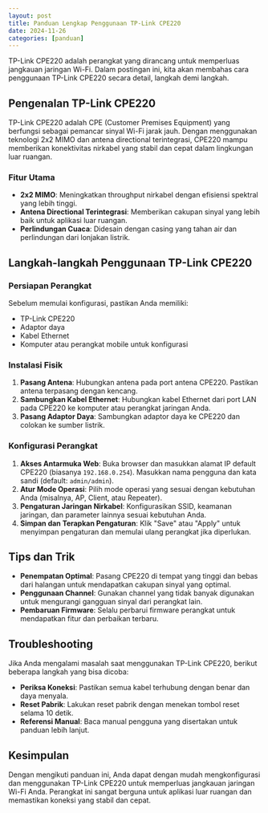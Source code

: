 ```yaml
---
layout: post
title: Panduan Lengkap Penggunaan TP-Link CPE220
date: 2024-11-26
categories: [panduan]
---
```


TP-Link CPE220 adalah perangkat yang dirancang untuk memperluas jangkauan jaringan Wi-Fi. Dalam postingan ini, kita akan membahas cara penggunaan TP-Link CPE220 secara detail, langkah demi langkah.

## Pengenalan TP-Link CPE220
TP-Link CPE220 adalah CPE (Customer Premises Equipment) yang berfungsi sebagai pemancar sinyal Wi-Fi jarak jauh. Dengan menggunakan teknologi 2x2 MIMO dan antena directional terintegrasi, CPE220 mampu memberikan konektivitas nirkabel yang stabil dan cepat dalam lingkungan luar ruangan.

### Fitur Utama
- **2x2 MIMO**: Meningkatkan throughput nirkabel dengan efisiensi spektral yang lebih tinggi.
- **Antena Directional Terintegrasi**: Memberikan cakupan sinyal yang lebih baik untuk aplikasi luar ruangan.
- **Perlindungan Cuaca**: Didesain dengan casing yang tahan air dan perlindungan dari lonjakan listrik.

## Langkah-langkah Penggunaan TP-Link CPE220

### Persiapan Perangkat
Sebelum memulai konfigurasi, pastikan Anda memiliki:
- TP-Link CPE220
- Adaptor daya
- Kabel Ethernet
- Komputer atau perangkat mobile untuk konfigurasi

### Instalasi Fisik
1. **Pasang Antena**: Hubungkan antena pada port antena CPE220. Pastikan antena terpasang dengan kencang.
2. **Sambungkan Kabel Ethernet**: Hubungkan kabel Ethernet dari port LAN pada CPE220 ke komputer atau perangkat jaringan Anda.
3. **Pasang Adaptor Daya**: Sambungkan adaptor daya ke CPE220 dan colokan ke sumber listrik.

### Konfigurasi Perangkat
1. **Akses Antarmuka Web**: Buka browser dan masukkan alamat IP default CPE220 (biasanya `192.168.0.254`). Masukkan nama pengguna dan kata sandi (default: `admin/admin`).
2. **Atur Mode Operasi**: Pilih mode operasi yang sesuai dengan kebutuhan Anda (misalnya, AP, Client, atau Repeater).
3. **Pengaturan Jaringan Nirkabel**: Konfigurasikan SSID, keamanan jaringan, dan parameter lainnya sesuai kebutuhan Anda.
4. **Simpan dan Terapkan Pengaturan**: Klik "Save" atau "Apply" untuk menyimpan pengaturan dan memulai ulang perangkat jika diperlukan.

## Tips dan Trik
- **Penempatan Optimal**: Pasang CPE220 di tempat yang tinggi dan bebas dari halangan untuk mendapatkan cakupan sinyal yang optimal.
- **Penggunaan Channel**: Gunakan channel yang tidak banyak digunakan untuk mengurangi gangguan sinyal dari perangkat lain.
- **Pembaruan Firmware**: Selalu perbarui firmware perangkat untuk mendapatkan fitur dan perbaikan terbaru.

## Troubleshooting
Jika Anda mengalami masalah saat menggunakan TP-Link CPE220, berikut beberapa langkah yang bisa dicoba:
- **Periksa Koneksi**: Pastikan semua kabel terhubung dengan benar dan daya menyala.
- **Reset Pabrik**: Lakukan reset pabrik dengan menekan tombol reset selama 10 detik.
- **Referensi Manual**: Baca manual pengguna yang disertakan untuk panduan lebih lanjut.

## Kesimpulan
Dengan mengikuti panduan ini, Anda dapat dengan mudah mengkonfigurasi dan menggunakan TP-Link CPE220 untuk memperluas jangkauan jaringan Wi-Fi Anda. Perangkat ini sangat berguna untuk aplikasi luar ruangan dan memastikan koneksi yang stabil dan cepat.